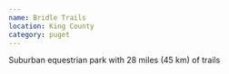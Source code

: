 ```yaml
---
name: Bridle Trails
location: King County
category: puget
---
```


Suburban equestrian park with 28 miles (45 km) of trails
